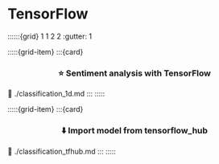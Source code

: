 # TensorFlow

::::::{grid} 1 1 2 2
:gutter: 1

:::::{grid-item}
:::{card} <h3><center>⭐️ Sentiment analysis with TensorFlow</center></h3>
:link: ./classification_1d.md
:::
:::::

:::::{grid-item}
:::{card} <h3><center>⬇️ Import model from tensorflow_hub</center></h3>
:link: ./classification_tfhub.md
:::
:::::

